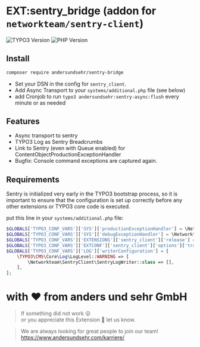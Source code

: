 # EXT:sentry_bridge (addon for `networkteam/sentry-client`)

![TYPO3 Version](https://img.shields.io/packagist/dependency-v/andersundsehr/sentry-client/typo3%2Fcms-core?style=flat-square&logo=typo3&color=orange)
![PHP Version](https://img.shields.io/packagist/dependency-v/andersundsehr/sentry-client/php?style=flat-square&logo=php)

## Install

````bash
composer require andersundsehr/sentry-bridge
````
- Set your DSN in the config for `sentry_client`.
- Add Async Transport to your `systems/additional.php` file (see below)
- add Cronjob to run `typo3 andersundsehr:sentry-async:flush` every minute or as needed

## Features

- Async transport to sentry
- TYPO3 Log as Sentry Breadcrumbs
- Link to Sentry (even with Queue enabled) for ContentObjectProductionExceptionHandler
- Bugfix: Console command exceptions are captured again.

## Requirements

Sentry is initialized very early in the TYPO3 bootstrap process, so it is important to ensure that the configuration is set up correctly before any other extensions or TYPO3 core code is executed.

put this line in your `systems/additional.php` file:
```PHP
$GLOBALS['TYPO3_CONF_VARS']['SYS']['productionExceptionHandler'] = \Networkteam\SentryClient\ProductionExceptionHandler::class;
$GLOBALS['TYPO3_CONF_VARS']['SYS']['debugExceptionHandler'] = \Networkteam\SentryClient\DebugExceptionHandler::class;
$GLOBALS['TYPO3_CONF_VARS']['EXTENSIONS']['sentry_client']['release'] = trim((string)exec('git rev-parse --verify HEAD'));
$GLOBALS['TYPO3_CONF_VARS']['EXTCONF']['sentry_client']['options']['transport'] ??= (new \AUS\SentryBridge\Factory\QueueTransportFactory())();
$GLOBALS['TYPO3_CONF_VARS']['LOG']['writerConfiguration'] = [
    \TYPO3\CMS\Core\Log\LogLevel::WARNING => [
        \Networkteam\SentryClient\SentryLogWriter::class => [],
    ],
];
```

# with ♥️ from anders und sehr GmbH

> If something did not work 😮  
> or you appreciate this Extension 🥰 let us know.

> We are always looking for great people to join our team!
> https://www.andersundsehr.com/karriere/
